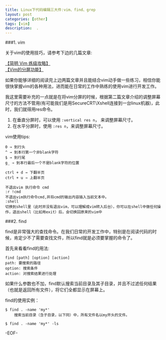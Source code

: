 ```yaml
---
title: Linux下代码编辑三大件:vim、find、grep
layout: post
categories: [other]
tags: [vim]
description:  . 
---
```


###1. vim

关于vim的使用技巧，请参考下边的几篇文章:  

[【简明 Vim 练级攻略】][link1]  
[【Vim的分屏功能】][link2]  

如果你能够详细的阅读完上边两篇文章并且能结合vim动手做一些练习，相信你能很快掌握vim的各种用法，进而能在日常的工作中熟练的使用vim进行开发工作。  

我这里需要补充的一点就是在将vim分屏的时候，根据第二篇文章介绍的调整屏幕尺寸的方法不管用(有可能我们是用SecureCRT\Xshell连接到一台linux机器)，此时，我们就得用res命令。  

1. 在垂直分屏时，可以使用 <code>:vertical res n</code>， 来调整屏幕尺寸。
2. 在水平分屏时，使用 <code>:res n</code>，来调整屏幕尺寸。  

vim使用tips:

	0 → 到行头
	^ → 到本行第一个非blank字符
	$ → 到行尾
	g_ → 到本行最后一个不是blank字符的位置

	ctrl + d → 下翻半页
	ctrl + u → 上翻半页

	不退出vim 执行命令 cmd
	:r !cmd
	不退出vim执行命令cmd,并将cmd的输出内容插入当前文本中。
	:shell
	切换到shell里（此时并没有退出vim，可以理解成vim转入后台），你可以在shell中做任何操作，退出shell（比如用exit）后，会切换回原来的vim中

###2. find

find是非常强大的查找命令。在我们日常的开发工作中，特别是在阅读代码的时候，肯定少不了需要查找文件，所以find就是必须要掌握的命令了。  

首先来看看find的用法:  

	find [path] [option] [action]  
	path: 要搜索的路径
	option: 搜索条件
	action: 对搜索结果进行处理  

如果什么参数也不加，find默认搜索当前目录及其子目录，并且不过滤任何结果（也就是返回所有文件），将它们全都显示在屏幕上。

find的使用实例：
	
	$ find . -name 'my*'
		搜索当前目录（含子目录，以下同）中，所有文件名以my开头的文件。

	$ find . -name 'my*' -ls



[link1]: http://coolshell.cn/articles/5426.html  
[link2]: http://coolshell.cn/articles/1679.html   

-EOF-